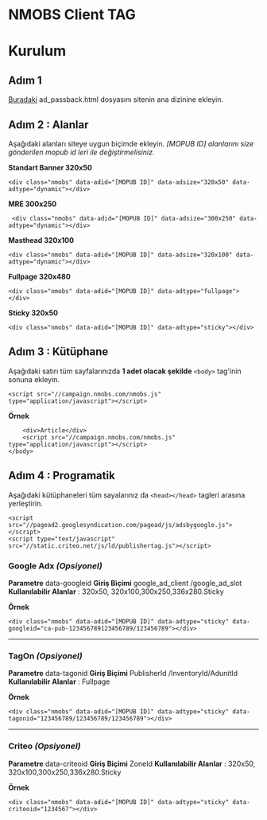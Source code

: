 NMOBS Client TAG
===================


# Kurulum


## Adım 1

[Buradaki](https://github.com/NMOBS/nmobs-client-js/blob/master/dist/ad_passback.html) ad_passback.html dosyasını sitenin ana dizinine ekleyin.

## Adım 2 : Alanlar

Aşağıdaki alanları siteye uygun biçimde ekleyin.
*[MOPUB ID] alanlarını size gönderilen mopub id leri ile değiştirmelisiniz.*

**Standart Banner 320x50**

	<div class="nmobs" data-adid="[MOPUB ID]" data-adsize="320x50" data-adtype="dynamic"></div>

**MRE 300x250**

	 <div class="nmobs" data-adid="[MOPUB ID]" data-adsize="300x250" data-adtype="dynamic"></div>

**Masthead 320x100**

	<div class="nmobs" data-adid="[MOPUB ID]" data-adsize="320x100" data-adtype="dynamic"></div>

**Fullpage 320x480**

	<div class="nmobs" data-adid="[MOPUB ID]" data-adtype="fullpage"></div>

**Sticky 320x50**

	<div class="nmobs" data-adid="[MOPUB ID]" data-adtype="sticky"></div>

## Adım 3 : Kütüphane

Aşağıdaki satırı tüm sayfalarınızda **1 adet olacak şekilde** `<body>` tag'inin sonuna ekleyin.

    <script src="//campaign.nmobs.com/nmobs.js" type="application/javascript"></script>

**Örnek**

	    <div>Article</div>
	    <script src="//campaign.nmobs.com/nmobs.js" type="application/javascript"></script>
    </body>


## Adım 4 : Programatik

Aşağıdaki kütüphaneleri tüm sayalarınız da `<head></head>` tagleri arasına yerleştirin.

    <script src="//pagead2.googlesyndication.com/pagead/js/adsbygoogle.js"></script>
    <script type="text/javascript" src="//static.criteo.net/js/ld/publishertag.js"></script>

### **Google Adx** *(Opsiyonel)*

**Parametre**  data-googleid
**Giriş Biçimi**  google_ad_client /google_ad_slot
**Kullanılabilir Alanlar** : 320x50, 320x100,300x250,336x280.Sticky

**Örnek**

	<div class="nmobs" data-adid="[MOPUB ID]" data-adtype="sticky" data-googleid="ca-pub-123456789123456789/123456789"></div>


----------


### **TagOn** *(Opsiyonel)*

**Parametre**  data-tagonid
**Giriş Biçimi**  PublisherId /InventoryId/AdunitId
**Kullanılabilir Alanlar** : Fullpage

**Örnek**

    <div class="nmobs" data-adid="[MOPUB ID]" data-adtype="sticky" data-tagonid="123456789/123456789/123456789"></div>

----------


### **Criteo** *(Opsiyonel)*

**Parametre**  data-criteoid
**Giriş Biçimi**  ZoneId
**Kullanılabilir Alanlar** : 320x50, 320x100,300x250,336x280.Sticky

**Örnek**

    <div class="nmobs" data-adid="[MOPUB ID]" data-adtype="sticky" data-criteoid="1234567"></div>

